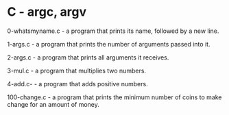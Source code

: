 # C - argc, argv

0-whatsmyname.c - a program that prints its name, followed by a new line.

1-args.c - a program that prints the number of arguments passed into it.


2-args.c - a program that prints all arguments it receives.

3-mul.c - a program that multiplies two numbers.

4-add.c- - a program that adds positive numbers.

100-change.c - a program that prints the minimum number of coins to make change for an amount of money.